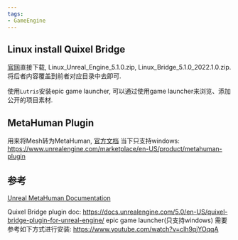 ```yaml
---
tags:
- GameEngine
---
```



## Linux install Quixel Bridge
[官网](https://www.unrealengine.com/en-US/linux)直接下载, Linux_Unreal_Engine_5.1.0.zip, Linux_Bridge_5.1.0_2022.1.0.zip. 将后者内容覆盖到前者对应目录中去即可.

使用`Lutris`安装epic game launcher, 可以通过使用game launcher来浏览、添加公开的项目素材.

## MetaHuman Plugin
用来将Mesh转为MetaHuman, [官方文档](https://docs.metahuman.unrealengine.com/en-US/mesh-to-metahuman-quick-start-in-unreal-engine/)
当下只支持windows: https://www.unrealengine.com/marketplace/en-US/product/metahuman-plugin

## 参考
[Unreal MetaHuman Documentation](https://docs.metahuman.unrealengine.com/en-US/)

Quixel Bridge plugin doc:
https://docs.unrealengine.com/5.0/en-US/quixel-bridge-plugin-for-unreal-engine/
epic game launcher(只支持windows) 需要参考如下方式进行安装:
https://www.youtube.com/watch?v=clh9qjYOqqA